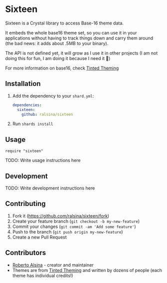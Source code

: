 # Sixteen

Sixteen is a Crystal library to access Base-16 theme data.

It embeds the whole base16 theme set, so you can use it in your applications without having to track things down and carry them
around (the bad news: it adds about .5MB to your binary).

The API is not defined yet, it will grow as I use it in other
projects (I am not doing this for fun, I am doing it because I need it 🤣)

For more information on base16, check [Tinted Theming](https://github.com/tinted-theming/home)

## Installation

1. Add the dependency to your `shard.yml`:

   ```yaml
   dependencies:
     sixteen:
       github: ralsina/sixteen
   ```

2. Run `shards install`

## Usage

```crystal
require "sixteen"
```

TODO: Write usage instructions here

## Development

TODO: Write development instructions here

## Contributing

1. Fork it (<https://github.com/ralsina/sixteen/fork>)
2. Create your feature branch (`git checkout -b my-new-feature`)
3. Commit your changes (`git commit -am 'Add some feature'`)
4. Push to the branch (`git push origin my-new-feature`)
5. Create a new Pull Request

## Contributors

- [Roberto Alsina](https://github.com/ralsina) - creator and maintainer
- Themes are from [Tinted Theming](https://github.com/tinted-theming)
  and written by dozens of people (each theme has individual
  credits!)

